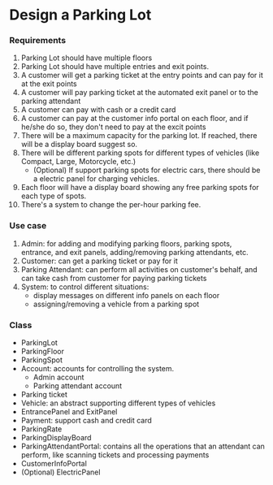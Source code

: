 # Design a Parking Lot

### Requirements 
1. Parking Lot should have multiple floors
2. Parking Lot should have multiple entries and exit points.
3. A customer will get a parking ticket at the entry points and can pay for it at the exit points
4. A customer will pay parking ticket at the automated exit panel or to the parking attendant
5. A customer can pay with cash or a credit card
6. A customer can pay at the customer info portal on each floor, and if he/she do so, they don't need to pay at the excit points
7. There will be a maximum capacity for the parking lot. If reached, there will be a display board suggest so.
8. There will be different parking spots for different types of vehicles (like Compact, Large, Motorcycle, etc.)
    * (Optional) If support parking spots for electric cars, there should be a electric panel for charging vehicles.
9. Each floor will have a display board showing any free parking spots for each type of spots.
10. There's a system to change the per-hour parking fee. 

### Use case 
1. Admin: for adding and modifying parking floors, parking spots, entrance, and exit panels, adding/removing parking attendants, etc.
2. Customer: can get a parking ticket or pay for it
3. Parking Attendant: can perform all activities on customer's behalf, and can take cash from customer for paying parking tickets
4. System: to control different situations:
    * display messages on different info panels on each floor
    * assigning/removing a vehicle from a parking spot

### Class
* ParkingLot
* ParkingFloor
* ParkingSpot
* Account: accounts for controlling the system.
    * Admin account
    * Parking attendant account
* Parking ticket
* Vehicle: an abstract supporting different types of vehicles
* EntrancePanel and ExitPanel
* Payment: support cash and credit card
* ParkingRate
* ParkingDisplayBoard
* ParkingAttendantPortal: contains all the operations that an attendant can perform, like scanning tickets and processing payments
* CustomerInfoPortal
* (Optional) ElectricPanel




